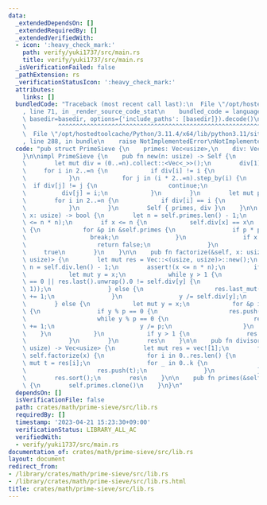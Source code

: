 ```yaml
---
data:
  _extendedDependsOn: []
  _extendedRequiredBy: []
  _extendedVerifiedWith:
  - icon: ':heavy_check_mark:'
    path: verify/yuki1737/src/main.rs
    title: verify/yuki1737/src/main.rs
  _isVerificationFailed: false
  _pathExtension: rs
  _verificationStatusIcon: ':heavy_check_mark:'
  attributes:
    links: []
  bundledCode: "Traceback (most recent call last):\n  File \"/opt/hostedtoolcache/Python/3.11.4/x64/lib/python3.11/site-packages/onlinejudge_verify/documentation/build.py\"\
    , line 71, in _render_source_code_stat\n    bundled_code = language.bundle(stat.path,\
    \ basedir=basedir, options={'include_paths': [basedir]}).decode()\n          \
    \         ^^^^^^^^^^^^^^^^^^^^^^^^^^^^^^^^^^^^^^^^^^^^^^^^^^^^^^^^^^^^^^^^^^^^^^^^^^^^^^^^^\n\
    \  File \"/opt/hostedtoolcache/Python/3.11.4/x64/lib/python3.11/site-packages/onlinejudge_verify/languages/rust.py\"\
    , line 288, in bundle\n    raise NotImplementedError\nNotImplementedError\n"
  code: "pub struct PrimeSieve {\n    primes: Vec<usize>,\n    div: Vec<usize>,\n\
    }\n\nimpl PrimeSieve {\n    pub fn new(n: usize) -> Self {\n        let n = n.max(2);\n\
    \        let mut div = (0..=n).collect::<Vec<_>>();\n        div[1] = 0;\n   \
    \     for i in 2..=n {\n            if div[i] != i {\n                continue;\n\
    \            }\n            for j in (i * 2..=n).step_by(i) {\n              \
    \  if div[j] != j {\n                    continue;\n                }\n      \
    \          div[j] = i;\n            }\n        }\n        let mut primes = vec![];\n\
    \        for i in 2..=n {\n            if div[i] == i {\n                primes.push(i);\n\
    \            }\n        }\n        Self { primes, div }\n    }\n\n    pub fn is_prime(&self,\
    \ x: usize) -> bool {\n        let n = self.primes.len() - 1;\n        assert!(x\
    \ <= n * n);\n        if x <= n {\n            self.div[x] == x\n        } else\
    \ {\n            for &p in &self.primes {\n                if p * p > x {\n  \
    \                  break;\n                }\n                if x % p == 0 {\n\
    \                    return false;\n                }\n            }\n       \
    \     true\n        }\n    }\n\n    pub fn factorize(&self, x: usize) -> Vec<(usize,\
    \ usize)> {\n        let mut res = Vec::<(usize, usize)>::new();\n        let\
    \ n = self.div.len() - 1;\n        assert!(x <= n * n);\n        if x <= n {\n\
    \            let mut y = x;\n            while y > 1 {\n                if res.len()\
    \ == 0 || res.last().unwrap().0 != self.div[y] {\n                    res.push((self.div[y],\
    \ 1));\n                } else {\n                    res.last_mut().unwrap().1\
    \ += 1;\n                }\n                y /= self.div[y];\n            }\n\
    \        } else {\n            let mut y = x;\n            for &p in &self.primes\
    \ {\n                if y % p == 0 {\n                    res.push((p, 0));\n\
    \                    while y % p == 0 {\n                        res.last_mut().unwrap().1\
    \ += 1;\n                        y /= p;\n                    }\n            \
    \    }\n            }\n            if y > 1 {\n                res.push((y, 1));\n\
    \            }\n        }\n        res\n    }\n\n    pub fn divisors(&self, x:\
    \ usize) -> Vec<usize> {\n        let mut res = vec![1];\n        for (p, k) in\
    \ self.factorize(x) {\n            for i in 0..res.len() {\n                let\
    \ mut t = res[i];\n                for _ in 0..k {\n                    t *= p;\n\
    \                    res.push(t);\n                }\n            }\n        }\n\
    \        res.sort();\n        res\n    }\n\n    pub fn primes(&self) -> Vec<usize>\
    \ {\n        self.primes.clone()\n    }\n}\n"
  dependsOn: []
  isVerificationFile: false
  path: crates/math/prime-sieve/src/lib.rs
  requiredBy: []
  timestamp: '2023-04-21 15:23:30+09:00'
  verificationStatus: LIBRARY_ALL_AC
  verifiedWith:
  - verify/yuki1737/src/main.rs
documentation_of: crates/math/prime-sieve/src/lib.rs
layout: document
redirect_from:
- /library/crates/math/prime-sieve/src/lib.rs
- /library/crates/math/prime-sieve/src/lib.rs.html
title: crates/math/prime-sieve/src/lib.rs
---
```

